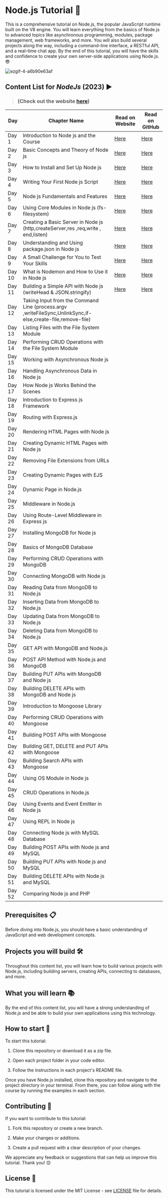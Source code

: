 # Node.js Tutorial 🚀

This is a comprehensive tutorial on Node.js, the popular JavaScript runtime built on the V8 engine. You will learn everything from the basics of Node.js to advanced topics like asynchronous programming, modules, package management, web frameworks, and more. You will also build several projects along the way, including a command-line interface, a RESTful API, and a real-time chat app. By the end of this tutorial, you will have the skills and confidence to create your own server-side applications using Node.js. 😎

![ezgif-4-a6b90e63af](https://user-images.githubusercontent.com/97989643/224550089-f2541ade-c5c6-4afa-8538-51a8dda4e23b.gif)

## Content List for *NodeJs* (2023) ▶️

>  ### (Check out the website [here](https://codexam.vercel.app/docs/node))

| **Day** | **Chapter Name** | **Read on Website** | **Read on GitHub** |
| --- | --- | --- | --- |
| Day 1 | Introduction to Node js and the Course |[Here](https://codexam.vercel.app/docs/node/node1)  | [Here](https://github.com/Subham-Maity/node-js-full-stack-tutorial/tree/main/01.%20Introduction%20to%20Node%20js%20and%20the%20Course)  |
| Day 2 | Basic Concepts and Theory of Node js |[Here](https://codexam.vercel.app/docs/node/node2)  | [Here](https://github.com/Subham-Maity/node-js-full-stack-tutorial/tree/main/02.%20Basic%20Concepts%20and%20Theory%20of%20Node%20js)  |
| Day 3 | How to Install and Set Up Node js |[Here](https://codexam.vercel.app/docs/node/node3)  | [Here](https://github.com/Subham-Maity/node-js-full-stack-tutorial/tree/main/03.%20Install%20and%20Set%20Up%20Node%20js)  |
| Day 4 | Writing Your First Node js Script |[Here](https://codexam.vercel.app/docs/node/node4)  | [Here](https://github.com/Subham-Maity/node-js-full-stack-tutorial/tree/main/04.%20Writing%20Your%20First%20Node%20js%20Script)  |
| Day 5 | Node js Fundamentals and Features |[Here](https://codexam.vercel.app/docs/node/node5)  | [Here](https://github.com/Subham-Maity/node-js-full-stack-tutorial/tree/main/05.%20Fundamentals%20and%20Features)  |
| Day 6 | Using Core Modules in Node js (fs-filesystem) |[Here](https://codexam.vercel.app/docs/node/node6)  | [Here](https://github.com/Subham-Maity/node-js-full-stack-tutorial/tree/main/06.%20Modules)  |
| Day 7 | Creating a Basic Server in Node js (http,createServer,res ,req,write , end,listen)  | [Here](https://codexam.vercel.app/docs/node/node7)  | [Here](https://github.com/Subham-Maity/node-js-full-stack-tutorial/tree/main/07.%20Create%20Basic%20Server)  |
| Day 8 | Understanding and Using package.json in Node js | [Here](https://codexam.vercel.app/docs/node/node8)  | [Here](https://github.com/Subham-Maity/node-js-full-stack-tutorial/tree/main/08.%20Package.json)  |
| Day 9 | A Small Challenge for You to Test Your Skills | [Here](https://codexam.vercel.app/docs/node/node9)  | [Here](https://github.com/Subham-Maity/node-js-full-stack-tutorial/tree/main/09.%20Challenge)  |
| Day 10 | What is Nodemon and How to Use it in Node js | [Here](https://codexam.vercel.app/docs/node/node10)  | [Here](https://github.com/Subham-Maity/node-js-full-stack-tutorial/tree/main/10.%20Nodemon%20Package)  |
| Day 11 |Building a Simple API with Node js (writeHead & JSON.stringify) | [Here](https://codexam.vercel.app/docs/node/node11)  | [Here](https://github.com/Subham-Maity/node-js-full-stack-tutorial/tree/main/11.%20Basic%20API%20Create)  |
| Day 12 | Taking Input from the Command Line (process.argv ,writeFileSync,UnlinkSync,if-else,create-file,remove-file) |  |  |
| Day 13 | Listing Files with the File System Module |  |  |
| Day 14 | Performing CRUD Operations with the File System Module |  |  |
| Day 15 | Working with Asynchronous Node js |  |  |
| Day 16 | Handling Asynchronous Data in Node js |  |  |
| Day 17 | How Node js Works Behind the Scenes |  |  |
| Day 18 | Introduction to Express js Framework |  |  |
| Day 19 | Routing with Express.js |  |  |
| Day 20 | Rendering HTML Pages with Node js |  |  |
| Day 21 | Creating Dynamic HTML Pages with Node js |  |  |
| Day 22 | Removing File Extensions from URLs |  |  |
| Day 23 | Creating Dynamic Pages with EJS |  |  |
| Day 24 | Dynamic Page in Node.js |  |  |
| Day 25 | Middleware in Node.js |  |  |
| Day 26 | Using Route-Level Middleware in Express js |  |  |
| Day 27 | Installing MongoDB for Node js |  |  |
| Day 28 | Basics of MongoDB Database |  |  |
| Day 29 | Performing CRUD Operations with MongoDB |  |  |
| Day 30 | Connecting MongoDB with Node js |  |  |
| Day 31 | Reading Data from MongoDB to Node.js |  |  |
| Day 32 | Inserting Data from MongoDB to Node.js |  |  |
| Day 33 | Updating Data from MongoDB to Node.js |  |  |
| Day 34 | Deleting Data from MongoDB to Node.js |  |  |
| Day 35 | GET API with MongoDB and Node.js |  |  |
| Day 36 | POST API Method with Node.js and MongoDB |  |  |
| Day 37 | Building PUT APIs with MongoDB and Node js |  |  |
| Day 38 | Building DELETE APIs with MongoDB and Node js |  |  |
| Day 39 | Introduction to Mongoose Library |  |  |
| Day 40 | Performing CRUD Operations with Mongoose |  |  |
| Day 41 | Building POST APIs with Mongoose |  |  |
| Day 42 | Building GET, DELETE and PUT APIs with Mongoose |  |  |
| Day 43 | Building Search APIs with Mongoose |  |  |
| Day 44 | Using OS Module in Node js |  |  |
| Day 45 | CRUD Operations in Node.js |  |  |
| Day 46 | Using Events and Event Emitter in Node js |  |  |
| Day 47 | Using REPL in Node js |  |  | 
| Day 48 | Connecting Node js with MySQL Database |  |  | 
| Day 49 | Building POST APIs with Node js and MySQL |  |  |
| Day 50 | Building PUT APIs with Node js and MySQL |  |  |
| Day 51 | Building DELETE APIs with Node js and MySQL |  |  |
| Day 52 | Comparing Node js and PHP |  |  |

## Prerequisites 📋

Before diving into Node.js, you should have a basic understanding of JavaScript and web development concepts.

## Projects you will build 🛠️

Throughout this content list, you will learn how to build various projects with Node.js, including building servers, creating APIs, connecting to databases, and more.

## What you will learn 📚

By the end of this content list, you will have a strong understanding of Node.js and be able to build your own applications using this technology.


## How to start 🚀

To start this tutorial:

1. Clone this repository or download it as a zip file.

2. Open each project folder in your code editor.

3. Follow the instructions in each project's README file.

Once you have Node.js installed, clone this repository and navigate to the project directory in your terminal. From there, you can follow along with the course by running the examples in each section.

## Contributing 💖

If you want to contribute to this tutorial:

1. Fork this repository or create a new branch.

2. Make your changes or additions.

3. Create a pull request with a clear description of your changes.

We appreciate any feedback or suggestions that can help us improve this tutorial. Thank you! 😊

## License 📄

This tutorial is licensed under the MIT License - see [LICENSE](LICENSE) file for details.
